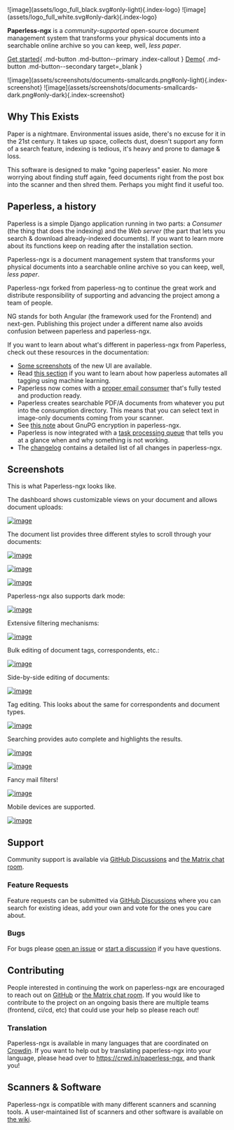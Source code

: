 <div class="grid-left" markdown>
![image](assets/logo_full_black.svg#only-light){.index-logo}
![image](assets/logo_full_white.svg#only-dark){.index-logo}

**Paperless-ngx** is a _community-supported_ open-source document management system that transforms your
physical documents into a searchable online archive so you can keep, well, _less paper_.

[Get started](/setup/){ .md-button .md-button--primary .index-callout }
[Demo](https://demo.paperless-ngx.com){ .md-button .md-button--secondary target=\_blank }

</div>
<div class="grid-right" markdown>
![image](assets/screenshots/documents-smallcards.png#only-light){.index-screenshot}
![image](assets/screenshots/documents-smallcards-dark.png#only-dark){.index-screenshot}
</div>
<div class="clear"></div>

## Why This Exists

Paper is a nightmare. Environmental issues aside, there's no excuse for
it in the 21st century. It takes up space, collects dust, doesn't
support any form of a search feature, indexing is tedious, it's heavy
and prone to damage & loss.

This software is designed to make "going paperless" easier. No more worrying
about finding stuff again, feed documents right from the post box into
the scanner and then shred them. Perhaps you might find it useful too.

## Paperless, a history

Paperless is a simple Django application running in two parts: a
_Consumer_ (the thing that does the indexing) and the _Web server_ (the
part that lets you search & download already-indexed documents). If you
want to learn more about its functions keep on reading after the
installation section.

Paperless-ngx is a document management system that transforms your
physical documents into a searchable online archive so you can keep,
well, _less paper_.

Paperless-ngx forked from paperless-ng to continue the great work and
distribute responsibility of supporting and advancing the project among
a team of people.

NG stands for both Angular (the framework used for the Frontend) and
next-gen. Publishing this project under a different name also avoids
confusion between paperless and paperless-ngx.

If you want to learn about what's different in paperless-ngx from
Paperless, check out these resources in the documentation:

- [Some screenshots](#screenshots) of the new UI are available.
- Read [this section](/advanced_usage/#advanced-automatic-matching) if you want to learn about how paperless automates all
  tagging using machine learning.
- Paperless now comes with a [proper email consumer](/usage/#usage-email) that's fully tested and production ready.
- Paperless creates searchable PDF/A documents from whatever you put into the consumption directory. This means
  that you can select text in image-only documents coming from your scanner.
- See [this note](/administration/#utilities-encyption) about GnuPG encryption in paperless-ngx.
- Paperless is now integrated with a
  [task processing queue](/setup#task_processor) that tells you at a glance when and why something is not working.
- The [changelog](/changelog) contains a detailed list of all changes in paperless-ngx.

## Screenshots

This is what Paperless-ngx looks like.

The dashboard shows customizable views on your document and allows
document uploads:

[![image](assets/screenshots/dashboard.png)](assets/screenshots/dashboard.png)

The document list provides three different styles to scroll through your
documents:

[![image](assets/screenshots/documents-table.png)](assets/screenshots/documents-table.png)

[![image](assets/screenshots/documents-smallcards.png)](assets/screenshots/documents-smallcards.png)

[![image](assets/screenshots/documents-largecards.png)](assets/screenshots/documents-largecards.png)

Paperless-ngx also supports dark mode:

[![image](assets/screenshots/documents-smallcards-dark.png)](assets/screenshots/documents-smallcards-dark.png)

Extensive filtering mechanisms:

[![image](assets/screenshots/documents-filter.png)](assets/screenshots/documents-filter.png)

Bulk editing of document tags, correspondents, etc.:

[![image](assets/screenshots/bulk-edit.png)](assets/screenshots/bulk-edit.png)

Side-by-side editing of documents:

[![image](assets/screenshots/editing.png)](assets/screenshots/editing.png)

Tag editing. This looks about the same for correspondents and document
types.

[![image](assets/screenshots/new-tag.png)](assets/screenshots/new-tag.png)

Searching provides auto complete and highlights the results.

[![image](assets/screenshots/search-preview.png)](assets/screenshots/search-preview.png)

[![image](assets/screenshots/search-results.png)](assets/screenshots/search-results.png)

Fancy mail filters!

[![image](assets/screenshots/mail-rules-edited.png)](assets/screenshots/mail-rules-edited.png)

Mobile devices are supported.

[![image](assets/screenshots/mobile.png)](assets/screenshots/mobile.png)

## Support

Community support is available via [GitHub Discussions](https://github.com/paperless-ngx/paperless-ngx/discussions/) and [the Matrix chat room](https://matrix.to/#/#paperless:matrix.org).

### Feature Requests

Feature requests can be submitted via [GitHub Discussions](https://github.com/paperless-ngx/paperless-ngx/discussions/categories/feature-requests) where you can search for existing ideas, add your own and vote for the ones you care about.

### Bugs

For bugs please [open an issue](https://github.com/paperless-ngx/paperless-ngx/issues) or [start a discussion](https://github.com/paperless-ngx/paperless-ngx/discussions/categories/support) if you have questions.

## Contributing

People interested in continuing the work on paperless-ngx are encouraged to reach out on [GitHub](https://github.com/paperless-ngx/paperless-ngx) or [the Matrix chat room](https://matrix.to/#/#paperless:matrix.org). If you would like to contribute to the project on an ongoing basis there are multiple teams (frontend, ci/cd, etc) that could use your help so please reach out!

### Translation

Paperless-ngx is available in many languages that are coordinated on [Crowdin](https://crwd.in/paperless-ngx). If you want to help out by translating paperless-ngx into your language, please head over to https://crwd.in/paperless-ngx, and thank you!

## Scanners & Software

Paperless-ngx is compatible with many different scanners and scanning tools. A user-maintained list of scanners and other software is available on [the wiki](https://github.com/paperless-ngx/paperless-ngx/wiki/Scanner-&-Software-Recommendations).
